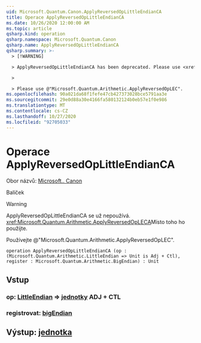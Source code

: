```yaml
---
uid: Microsoft.Quantum.Canon.ApplyReversedOpLittleEndianCA
title: Operace ApplyReversedOpLittleEndianCA
ms.date: 10/26/2020 12:00:00 AM
ms.topic: article
qsharp.kind: operation
qsharp.namespace: Microsoft.Quantum.Canon
qsharp.name: ApplyReversedOpLittleEndianCA
qsharp.summary: >-
  > [!WARNING]

  > ApplyReversedOpLittleEndianCA has been deprecated. Please use <xref:Microsoft.Quantum.Arithmetic.ApplyReversedOpLECA> instead.

  >

  > Please use @"Microsoft.Quantum.Arithmetic.ApplyReversedOpLEC".
ms.openlocfilehash: 90a021da68f1fefe47cb427373028bce5791aa3e
ms.sourcegitcommit: 29e0d88a30e4166fa580132124b0eb57e1f0e986
ms.translationtype: MT
ms.contentlocale: cs-CZ
ms.lasthandoff: 10/27/2020
ms.locfileid: "92705033"
---
```

# <a name="applyreversedoplittleendianca-operation"></a>Operace ApplyReversedOpLittleEndianCA

Obor názvů: [Microsoft.. Canon](xref:Microsoft.Quantum.Canon)

Balíček [](https://nuget.org/packages/)


> [!WARNING]
> ApplyReversedOpLittleEndianCA se už nepoužívá. <xref:Microsoft.Quantum.Arithmetic.ApplyReversedOpLECA>Místo toho ho použijte.
>
> Používejte @"Microsoft.Quantum.Arithmetic.ApplyReversedOpLEC".



```qsharp
operation ApplyReversedOpLittleEndianCA (op : (Microsoft.Quantum.Arithmetic.LittleEndian => Unit is Adj + Ctl), register : Microsoft.Quantum.Arithmetic.BigEndian) : Unit
```


## <a name="input"></a>Vstup

### <a name="op--littleendian--unit-adj--ctl"></a>op: [LittleEndian](xref:Microsoft.Quantum.Arithmetic.LittleEndian) => [jednotky](xref:microsoft.quantum.lang-ref.unit) ADJ + CTL




### <a name="register--bigendian"></a>registrovat: [bigEndian](xref:Microsoft.Quantum.Arithmetic.BigEndian)





## <a name="output--unit"></a>Výstup: [jednotka](xref:microsoft.quantum.lang-ref.unit)

